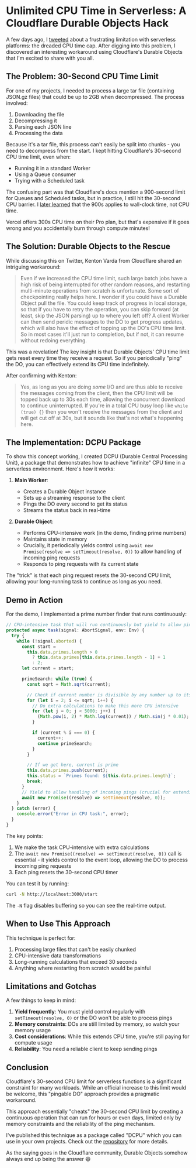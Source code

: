 # Unlimited CPU Time in Serverless: A Cloudflare Durable Objects Hack

A few days ago, I [tweeted](https://x.com/janwilmake/status/1896963056204443759) about a frustrating limitation with serverless platforms: the dreaded CPU time cap. After digging into this problem, I discovered an interesting workaround using Cloudflare's Durable Objects that I'm excited to share with you all.

## The Problem: 30-Second CPU Time Limit

For one of my projects, I needed to process a large tar file (containing JSON.gz files) that could be up to 2GB when decompressed. The process involved:

1. Downloading the file
2. Decompressing it
3. Parsing each JSON line
4. Processing the data

Because it's a tar file, this process can't easily be split into chunks - you need to decompress from the start. I kept hitting Cloudflare's 30-second CPU time limit, even when:

- Running it in a standard Worker
- Using a Queue consumer
- Trying with a Scheduled task

The confusing part was that Cloudflare's docs mention a 900-second limit for Queues and Scheduled tasks, but in practice, I still hit the 30-second CPU barrier. I [later learned](https://x.com/irvinebroque/status/1896942190997483664) that the 900s applies to wall-clock time, not CPU time.

Vercel offers 300s CPU time on their Pro plan, but that's expensive if it goes wrong and you accidentally burn through compute minutes!

## The Solution: Durable Objects to the Rescue

While discussing this on Twitter, Kenton Varda from Cloudflare shared an intriguing workaround:

> Even if we increased the CPU time limit, such large batch jobs have a high risk of being interrupted for other random reasons, and restarting multi-minute operations from scratch is unfortunate. Some sort of checkpointing really helps here. I wonder if you could have a Durable Object pull the file. You could keep track of progress in local storage, so that if you have to retry the operation, you can skip forward (at least, skip the JSON parsing) up to where you left off? A client Worker can then send peridic messages to the DO to get progress updates, which will also have the effect of topping up the DO's CPU time limit. So in most cases it'll just run to completion, but if not, it can resume without redoing everything.

This was a revelation! The key insight is that Durable Objects' CPU time limit gets reset every time they receive a request. So if you periodically "ping" the DO, you can effectively extend its CPU time indefinitely.

After confirming with Kenton:

> Yes, as long as you are doing _some_ I/O and are thus able to receive the messages coming from the client, then the CPU limit will be topped back up to 30s each time, allowing the concurrent download to continue uninterrupted. If you're in a total CPU busy loop like `while (true) {}` then you won't receive the messages from the client and will get cut off at 30s, but it sounds like that's not what's happening here.

## The Implementation: DCPU Package

To show this concept working, I created DCPU (Durable Central Processing Unit), a package that demonstrates how to achieve "infinite" CPU time in a serverless environment. Here's how it works:

1. **Main Worker**:

   - Creates a Durable Object instance
   - Sets up a streaming response to the client
   - Pings the DO every second to get its status
   - Streams the status back in real-time

2. **Durable Object**:
   - Performs CPU-intensive work (in the demo, finding prime numbers)
   - Maintains state in memory
   - Crucially, it periodically yields control using `await new Promise(resolve => setTimeout(resolve, 0))` to allow handling of incoming ping requests
   - Responds to ping requests with its current state

The "trick" is that each ping request resets the 30-second CPU limit, allowing your long-running task to continue as long as you need.

## Demo in Action

For the demo, I implemented a prime number finder that runs continuously:

```typescript
// CPU-intensive task that will run continuously but yield to allow pings
protected async task(signal: AbortSignal, env: Env) {
  try {
    while (!signal.aborted) {
      const start =
        this.data.primes.length > 0
          ? this.data.primes[this.data.primes.length - 1] + 1
          : 2;
      let current = start;

      primeSearch: while (true) {
        const sqrt = Math.sqrt(current);

        // Check if current number is divisible by any number up to its square root
        for (let i = 2; i <= sqrt; i++) {
          // Do extra calculations to make this more CPU intensive
          for (let j = 0; j < 5000; j++) {
            (Math.pow(i, 2) * Math.log(current)) / Math.sin(j * 0.01);
          }

          if (current % i === 0) {
            current++;
            continue primeSearch;
          }
        }

        // If we get here, current is prime
        this.data.primes.push(current);
        this.status = `Primes found: ${this.data.primes.length}`;
        break;
      }
      // Yield to allow handling of incoming pings (crucial for extending CPU time)
      await new Promise((resolve) => setTimeout(resolve, 0));
    }
  } catch (error) {
    console.error("Error in CPU task:", error);
  }
}
```

The key points:

1. We make the task CPU-intensive with extra calculations
2. The `await new Promise((resolve) => setTimeout(resolve, 0))` call is essential - it yields control to the event loop, allowing the DO to process incoming ping requests
3. Each ping resets the 30-second CPU timer

You can test it by running:

```bash
curl -N http://localhost:3000/start
```

The `-N` flag disables buffering so you can see the real-time output.

## When to Use This Approach

This technique is perfect for:

1. Processing large files that can't be easily chunked
2. CPU-intensive data transformations
3. Long-running calculations that exceed 30 seconds
4. Anything where restarting from scratch would be painful

## Limitations and Gotchas

A few things to keep in mind:

1. **Yield frequently**: You must yield control regularly with `setTimeout(resolve, 0)` or the DO won't be able to process pings
2. **Memory constraints**: DOs are still limited by memory, so watch your memory usage
3. **Cost considerations**: While this extends CPU time, you're still paying for compute usage
4. **Reliability**: You need a reliable client to keep sending pings

## Conclusion

Cloudflare's 30-second CPU limit for serverless functions is a significant constraint for many workloads. While an official increase to this limit would be welcome, this "pingable DO" approach provides a pragmatic workaround.

This approach essentially "cheats" the 30-second CPU limit by creating a continuous operation that can run for hours or even days, limited only by memory constraints and the reliability of the ping mechanism.

I've published this technique as a package called "DCPU" which you can use in your own projects. Check out the [repository](https://github.com/yourusername/dcpu) for more details.

As the saying goes in the Cloudflare community, Durable Objects somehow always end up being the answer 😄
